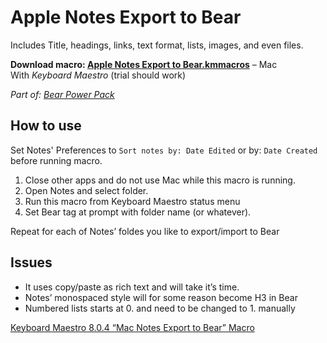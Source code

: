 # Apple Notes Export to Bear
Includes Title, headings, links, text format, lists, images, and even files.

**Download macro: [Apple Notes Export to Bear.kmmacros](https://forum.keyboardmaestro.com/uploads/default/original/3X/1/2/12c3960632dd69a090e023d7c7dd4655989ccde3.kmmacros)** – Mac   
With *Keyboard Maestro* (trial should work) 

*Part of: [Bear Power Pack](https://github.com/rovest/Bear-Power-Pack/blob/master/README.md)*

## How to use
Set Notes' Preferences to `Sort notes by: Date Edited` or by: `Date Created` before running macro.

1. Close other apps and do not use Mac while this macro is running.
2. Open Notes and select folder.
3. Run this macro from Keyboard Maestro status menu
4. Set Bear tag at prompt with folder name (or whatever).

Repeat for each of Notes’ foldes you like to export/import to Bear

## Issues
* It uses copy/paste as rich text and will take it’s time.
* Notes’ monospaced style will for some reason become H3 in Bear
* Numbered lists starts at 0. and need to be changed to 1. manually

[Keyboard Maestro 8.0.4 “Mac Notes Export to Bear” Macro](https://forum.keyboardmaestro.com/t/keyboard-maestro-8-0-4-mac-notes-export-to-bear-macro/9412)
